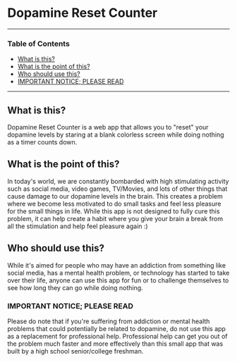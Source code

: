 # Dopamine Reset Counter

---
### Table of Contents
- [What is this?](#what-is-this)
- [What is the point of this?](#what-is-the-point-of-this)
- [Who should use this?](#who-should-use-this)
- [IMPORTANT NOTICE; PLEASE READ](#important-notice-please-read)

---
## What is this?
Dopamine Reset Counter is a web app that allows you to
"reset" your dopamine levels by staring at a blank colorless
screen while doing nothing as a timer counts down.

## What is the point of this?
In today's world, we are constantly bombarded with
high stimulating activity such as social media, video games,
TV/Movies, and lots of other things that cause damage to our
dopamine levels in the brain. This creates a problem where
we become less motivated to do small tasks and feel less
pleasure for the small things in life. While this app is
not designed to fully cure this problem, it can help create
a habit where you give your brain a break from all the
stimulation and help feel pleasure again :)

## Who should use this?
While it's aimed for people who may have an addiction
from something like social media, has a mental health
problem, or technology has started to take over their
life, anyone can use this app for fun or to challenge
themselves to see how long they can go while doing
nothing.

### IMPORTANT NOTICE; PLEASE READ
Please do note that if you're suffering from addiction or
mental health problems that could potentially be related
to dopamine, do not use this app as a replacement for
professional help. Professional help can get you out
of the problem much faster and more effectively than
this small app that was built by a high school senior/college 
freshman.